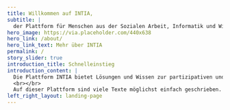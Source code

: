 ```yaml
---
title: Willkommen auf INTIA,
subtitle: |
  der Plattform für Menschen aus der Sozialen Arbeit, Informatik und Wissenschaft mit Material, um gemeinsam mit Jugendlichen digitale Hilfen zur Alltagsbewältigung zu entwickeln und einzusetzen.
hero_image: https://via.placeholder.com/440x638
hero_link: /about/
hero_link_text: Mehr über INTIA
permalink: /
story_slider: true
introduction_title: Schnelleinstieg
introduction_content: |
  Die Plattform INTIA bietet Lösungen und Wissen zur partizipativen und inklusiven Technikentwicklung an: Werkzeuge wie Methoden, erste prototypische Lösungen oder Wissen in Form von Fachartikeln laden zum Nachbauen und Weiterentwickeln ein.
  <br></br>
  Auf dieser Plattform sind viele Texte möglichst einfach geschrieben.
left_right_layout: landing-page
---
```


<i class="fas {{ section.icon }}"></i>
